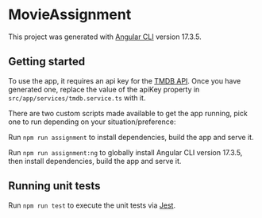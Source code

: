 # MovieAssignment

This project was generated with [Angular CLI](https://github.com/angular/angular-cli) version 17.3.5.

## Getting started

To use the app, it requires an api key for the [TMDB API](https://developers.themoviedb.org/3).
Once you have generated one, replace the value of the apiKey property in `src/app/services/tmdb.service.ts` with it.

There are two custom scripts made available to get the app running, pick one to run depending on your situation/preference:

Run `npm run assignment` to install dependencies, build the app and serve it.

Run `npm run assignment:ng` to globally install Angular CLI version 17.3.5, then install dependencies, build the app and serve it.

## Running unit tests

Run `npm run test` to execute the unit tests via [Jest](https://jestjs.io/).
